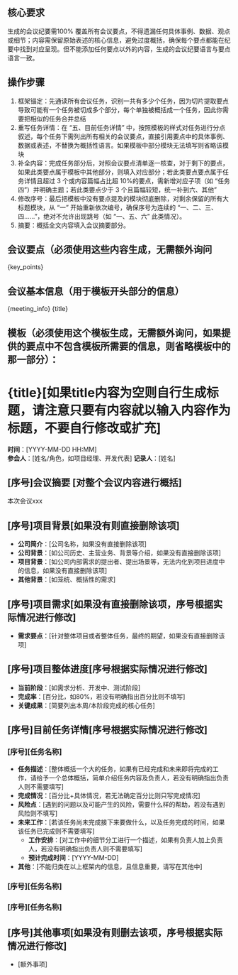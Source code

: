 ## 核心要求​
生成的会议纪要需100% 覆盖所有会议要点，不得遗漏任何具体事例、数据、观点或细节；内容需保留原始表述的核心信息，避免过度概括，确保每个要点都能在纪要中找到对应呈现。​但不能添加任何要点以外的内容，生成的会议纪要语言与要点语言一致。

## 操作步骤​
1. 框架锚定：先通读所有会议任务，识别一共有多少个任务，因为切片提取要点导致可能有一个任务被切成多个部分，每个单独被概括成一个任务，因此你需要把相似的任务合并总结
2. 重写任务详情：在 “五、目前任务详情” 中，按照模板的样式对任务进行分点叙述，每个任务下需列出所有相关的会议要点，直接引用要点中的具体事例、数据或表述，不替换为概括性语言。如果模板中部分模块无法填写则省略该模块
3. 补全内容：完成任务部分后，对照会议要点清单逐一核查，对于剩下的要点，如果此类要点属于模板中其他部分，则填入对应部分；若此类要点要点属于任务详情且超过 3 个或内容篇幅占比超 10%的要点，需新增对应子项（如 “任务四”）并明确主题；​若此类要点少于 3 个且篇幅较短，统一补到六、其他”
4. 修改序号：最后把模板中没有要点提及的模块彻底删除，对剩余保留的所有大标题模块，从 “一” 开始重新依次编号，确保序号为连续的 “一、二、三、四……”，绝对不允许出现跳号（如 “一、五、六” 此类情况）。
5. 摘要：概括全文内容填入会议摘要部分。
## 会议要点（必须使用这些内容生成，无需额外询问
{key_points}

## 会议基本信息（用于模板开头部分的信息）
{meeting_info}
{title}

## 模板（必须使用这个模板生成，无需额外询问，如果提供的要点中不包含模板所需要的信息，则省略模板中的那一部分）：

# {title}[如果title内容为空则自行生成标题，请注意只要有内容就以输入内容作为标题，不要自行修改或扩充]
**时间**：[YYYY-MM-DD HH:MM]  
**参会人**：[姓名/角色，如项目经理、开发代表]
**记录人**：[姓名]  

## [序号]会议摘要 [对整个会议内容进行概括]
本次会议xxx

## [序号]项目背景[如果没有则直接删除该项]
- **公司简介**：[公司名称，如果没有直接删除该项]
- **公司背景**：[如公司历史、主营业务、背景等介绍，如果没有直接删除该项]
- **项目背景**：[如公司内部需求的提出者、提出场景等，无法内化到项目进度中的信息，如果没有直接删除该项]
- **其他背景**：[如笼统、概括性的需求]

## [序号]项目需求[如果没有直接删除该项，序号根据实际情况进行修改]
- **需求要点**：[针对整体项目或者整体任务，最终的期望，如果没有直接删除该项]

## [序号]项目整体进度[序号根据实际情况进行修改]
- **当前阶段**：[如需求分析、开发中、测试阶段]  
- **完成率**：[百分比，如80%，若没有明确指出百分比则不填写]  
- **关键成果**：[简要列出本周/本阶段完成的核心任务]  

## [序号]目前任务详情[序号根据实际情况进行修改]
### [序号][任务名称]
- **任务描述**：[整体概括一个大的任务，如果有已经完成和未来即将完成的工作，请给予一个总体概括，简单介绍任务内容及负责人，若没有明确指出负责人则不需要填写]
- **完成情况**：[百分比+具体情况，若无法确定百分比则只写完成情况]
- **风险点**：[遇到的问题以及可能产生的风险，需要什么样的帮助，若没有遇到风险则不填写]
- **未来工作**：[若该任务尚未完成接下来要做什么，以及任务完成的时间，如果该任务已完成则不需要填写]
  - **工作安排**：[对工作中的细节分工进行一个描述，如果有负责人加上负责人，若没有明确指出负责人则不需要填写]
  - **预计完成时间**：[YYYY-MM-DD]
- **其他**：[不能归类在以上框架内的信息，且信息重要，请写在其他中]
                
### [序号][任务名称]

### [序号][任务名称]

## [序号]其他事项[如果没有则删去该项，序号根据实际情况进行修改]  
- [额外事项]